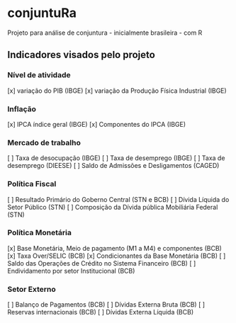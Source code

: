 # conjuntuRa
Projeto para análise de conjuntura - inicialmente brasileira - com R

## Indicadores visados pelo projeto

### Nível de atividade

[x] variação do PIB (IBGE)
[x] variação da Produção Física Industrial (IBGE)

### Inflação

[x] IPCA índice geral (IBGE)
[x] Componentes do IPCA (IBGE)

### Mercado de trabalho

[ ] Taxa de desocupação (IBGE)
[ ] Taxa de desemprego (IBGE)
[ ] Taxa de desemprego (DIEESE)
[ ] Saldo de Admissões e Desligamentos (CAGED)
 

### Política Fiscal

[ ] Resultado Primário do Goberno Central (STN e BCB)
[ ] Dívida Líquida do Setor Público (STN)
[ ] Composição da Dívida pública Mobiliária Federal (STN)

### Política Monetária

[x] Base Monetária, Meio de pagamento (M1 a M4) e componentes (BCB)
[x] Taxa Over/SELIC (BCB)
[x] Condicionantes da Base Monetária (BCB)
[ ] Saldo das Operações de Crédito no Sistema Financeiro (BCB)
[ ] Endividamento por setor Institucional (BCB)

### Setor Externo

[ ] Balanço de Pagamentos (BCB)
[ ] Dívidas Externa Bruta (BCB)
[ ] Reservas internacionais (BCB)
[ ] Dívidas Externa Líquida (BCB)
